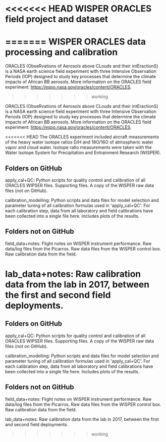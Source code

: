 <<<<<<< HEAD
WISPER ORACLES field project and dataset
========================================
=======
WISPER ORACLES data processing and calibration
===============================================

ORACLES (ObseRvations of Aerosols above CLouds and their intEractionS) is a NASA earth science field experiment with three Intensive Observation Periods (IOP) designed to study key processes that determine the climate impacts of African BB aerosols. More information on the ORACLES field experiment: https://espo.nasa.gov/oracles/content/ORACLES.
>>>>>>> working

ORACLES (ObseRvations of Aerosols above CLouds and their intEractionS) is a NASA earth science field 
experiment with three Intensive Observation Periods (IOP) designed to study key processes that 
determine the climate impacts of African BB aerosols. More information on the ORACLES field 
experiment: https://espo.nasa.gov/oracles/content/ORACLES.

<<<<<<< HEAD
The ORACLES experiment included aircraft measurements of the heavy water isotope ratios D/H and 
18O/16O of atmospheric water vapor and cloud water. Isotope ratio measurements were taken with the 
Water Isotope System for Precipitation and Entrainment Research (WISPER). 

Folders on GitHub
-------------------------

apply_cal+QC: Python scripts for quality control and calibration of all ORACLES WIPSER files. 
Supporting files. A copy of the WISPER raw data files (not on GitHub).

calibration_modelling: Python scripts and data files for model selection and parameter tuning of all 
calibration formulas used in 'apply_cal+QC'. For each calibration step, data from all laboratory and 
field calibrations have been collected into a single file here. Includes plots of the results.
	
Folders not on GitHub
-----------------------------

field_data+notes: Flight notes on WISPER instrument performance. Raw data/log files from the Picarros. Raw data files from the WISPER control box. Raw calibration data from the field.

lab_data+notes: Raw calibration data from the lab in 2017, between the first and second field 
deployments.
=======
Folders on GitHub
-------------------------

apply_cal+QC: Python scripts for quality control and calibration of all ORACLES WIPSER files. Supporting files. A copy of the WISPER raw data files (not on GitHub).

calibration_modelling: Python scripts and data files for model selection and parameter tuning of all calibration formulas used in 'apply_cal+QC'. For each calibration step, data from all laboratory and field calibrations have been collected into a single file here. Includes plots of the results.
	
Folders not on GitHub
-----------------------------

field_data+notes: Flight notes on WISPER instrument performance. Raw data/log files from the Picarros. Raw data files from the WISPER control box. Raw calibration data from the field.

lab_data+notes: Raw calibration data from the lab in 2017, between the first and second field deployments.
>>>>>>> working
